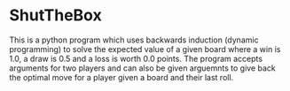 # ShutTheBox

This is a python program which uses backwards induction (dynamic programming) to solve the expected value of a given board where a win is 1.0, a draw is 0.5 and a loss is worth 0.0 points. The program accepts arguments for two players and can also be given arguemnts to give back the optimal move for a player given a board and their last roll.
